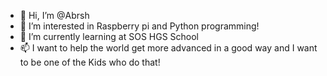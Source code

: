 - 👋 Hi, I’m @Abrsh
- 👀 I’m interested in Raspberry pi and Python programming!
- 🌱 I’m currently learning at SOS HGS School
- 📫 I want to help the world get more advanced in a good way and I want to be one of the Kids who do that!

<!---
Abrsh/Abrsh is a ✨ special ✨ repository because its `README.md` (this file) appears on your GitHub profile.
You can click the Preview link to take a look at your changes.
--->
